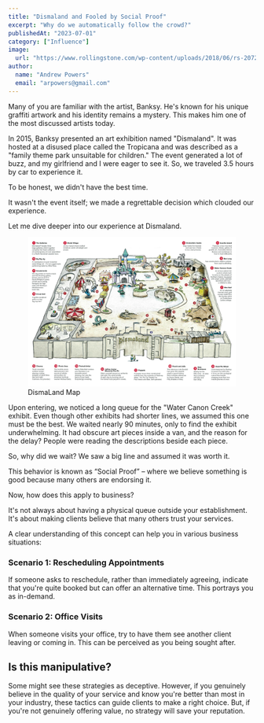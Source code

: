 ```yaml
---
title: "Dismaland and Fooled by Social Proof"
excerpt: "Why do we automatically follow the crowd?"
publishedAt: "2023-07-01"
category: ["Influence"]
image:
  url: "https://www.rollingstone.com/wp-content/uploads/2018/06/rs-207221-Screen-Shot-2015-08-26-at-12.41.12-PM.jpg"
author:
  name: "Andrew Powers"
  email: "arpowers@gmail.com"
---
```


Many of you are familiar with the artist, Banksy. He's known for his unique graffiti artwork and his identity remains a mystery. This makes him one of the most discussed artists today.

In 2015, Banksy presented an art exhibition named "Dismaland". It was hosted at a disused place called the Tropicana and was described as a "family theme park unsuitable for children." The event generated a lot of buzz, and my girlfriend and I were eager to see it. So, we traveled 3.5 hours by car to experience it.

To be honest, we didn't have the best time.

It wasn't the event itself; we made a regrettable decision which clouded our experience.

Let me dive deeper into our experience at Dismaland.

<figure>
    <img src="./dismaland.jpg"  >
    <figcaption>DismaLand Map</figcaption>
</figure>

Upon entering, we noticed a long queue for the "Water Canon Creek" exhibit. Even though other exhibits had shorter lines, we assumed this one must be the best. We waited nearly 90 minutes, only to find the exhibit underwhelming. It had obscure art pieces inside a van, and the reason for the delay? People were reading the descriptions beside each piece.

So, why did we wait? We saw a big line and assumed it was worth it.

This behavior is known as “Social Proof” – where we believe something is good because many others are endorsing it.

Now, how does this apply to business?

It's not always about having a physical queue outside your establishment. It's about making clients believe that many others trust your services.

A clear understanding of this concept can help you in various business situations:

### Scenario 1: Rescheduling Appointments

If someone asks to reschedule, rather than immediately agreeing, indicate that you're quite booked but can offer an alternative time. This portrays you as in-demand.

### Scenario 2: Office Visits

When someone visits your office, try to have them see another client leaving or coming in. This can be perceived as you being sought after.

## Is this manipulative?

Some might see these strategies as deceptive. However, if you genuinely believe in the quality of your service and know you're better than most in your industry, these tactics can guide clients to make a right choice. But, if you're not genuinely offering value, no strategy will save your reputation.
